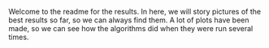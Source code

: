 Welcome to the readme for the results.
In here, we will story pictures of the best results so far, so we can always find them.
A lot of plots have been made, so we can see how the algorithms did when they were run several times.